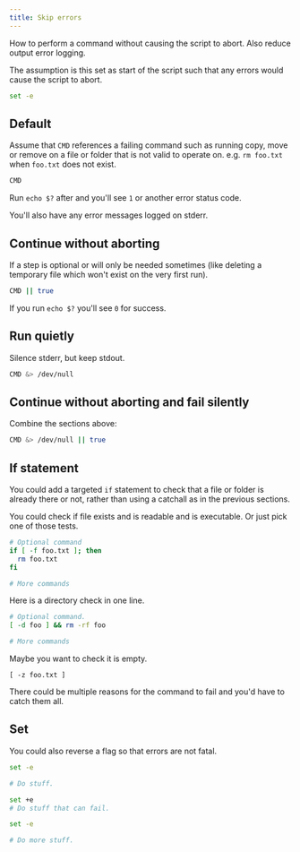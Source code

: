 ```yaml
---
title: Skip errors
---
```


How to perform a command without causing the script to abort. Also reduce output error logging.

The assumption is this set as start of the script such that any errors would cause the script to abort.

```sh
set -e
```

## Default

Assume that `CMD` references a failing command such as running copy, move or remove on a file or folder that is not valid to operate on. e.g. `rm foo.txt` when `foo.txt` does not exist. 

```sh
CMD
```

Run `echo $?` after and you'll see `1` or another error status code.

You'll also have any error messages logged on stderr.


## Continue without aborting

If a step is optional or will only be needed sometimes (like deleting a temporary file which won't exist on the very first run).

```sh
CMD || true
```
If you run `echo $?` you'll see `0` for success.


## Run quietly

Silence stderr, but keep stdout.

```sh
CMD &> /dev/null 
```

## Continue without aborting and fail silently 

Combine the sections above:

```sh
CMD &> /dev/null || true
```



## If statement

You could add a targeted `if` statement to check that a file or folder is already there or not, rather than using a catchall as in the previous sections.

You could check if file exists and is readable and is executable. Or just pick one of those tests.

```sh
# Optional command
if [ -f foo.txt ]; then
  rm foo.txt
fi

# More commands
```

Here is a directory check in one line.

```sh
# Optional command.
[ -d foo ] && rm -rf foo

# More commands
```


Maybe you want to check it is empty.

```
[ -z foo.txt ]
```

There could be multiple reasons for the command to fail and you'd have to catch them all.


## Set

You could also reverse a flag so that errors are not fatal.

```sh
set -e

# Do stuff.

set +e
# Do stuff that can fail.

set -e

# Do more stuff.
```
